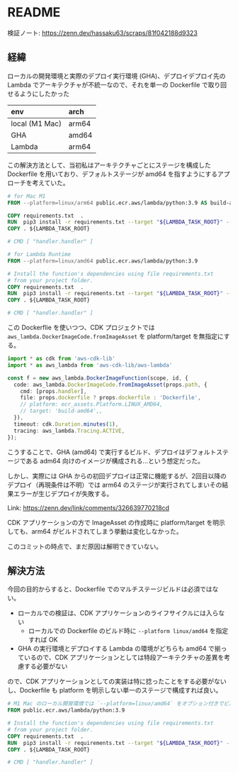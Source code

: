 # README

検証ノート: https://zenn.dev/hassaku63/scraps/81f042188d9323

## 経緯

ローカルの開発環境と実際のデプロイ実行環境 (GHA)、デプロイデプロイ先の Lambda でアーキテクチャが不統一なので、それを単一の Dockerfile で取り回せるようにしたかった

| env | arch |
| :--- | :--- |
| local (M1 Mac) | arm64 |
| GHA | amd64 |
| Lambda | arm64 |

この解決方法として、当初私はアーキテクチャごとにステージを構成した Dockerfile を用いており、デフォルトステージが amd64 を指すようにするアプローチを考えていた。

```Dockerfile
# for Mac M1
FROM --platform=linux/arm64 public.ecr.aws/lambda/python:3.9 AS build-arm64

COPY requirements.txt  .
RUN  pip3 install -r requirements.txt --target "${LAMBDA_TASK_ROOT}" --verbose
COPY . ${LAMBDA_TASK_ROOT}

# CMD [ "handler.handler" ]

# for Lambda Runtime
FROM --platform=linux/amd64 public.ecr.aws/lambda/python:3.9

# Install the function's dependencies using file requirements.txt
# from your project folder.
COPY requirements.txt  .
RUN  pip3 install -r requirements.txt --target "${LAMBDA_TASK_ROOT}" --verbose
COPY . ${LAMBDA_TASK_ROOT}

# CMD [ "handler.handler" ]
```

この Dockerflie を使いつつ、CDK プロジェクトでは `aws_lambda.DockerImageCode.fromImageAsset` を platform/target を無指定にする。

```ts
import * as cdk from 'aws-cdk-lib'
import * as aws_lambda from 'aws-cdk-lib/aws-lambda'

const f = new aws_lambda.DockerImageFunction(scope, id, {
  code: aws_lambda.DockerImageCode.fromImageAsset(props.path, {
    cmd: [props.handler],
    file: props.dockerfile ? props.dockerfile : 'Dockerfile',
    // platform: ecr_assets.Platform.LINUX_AMD64,
    // target: 'build-amd64',,
  }),
  timeout: cdk.Duration.minutes(1),
  tracing: aws_lambda.Tracing.ACTIVE,
});
```

こうすることで、GHA (amd64) で実行するビルド、デプロイはデフォルトステージである adm64 向けのイメージが構成される...という想定だった。

しかし、実際には GHA からの初回デプロイは正常に機能するが、2回目以降のデプロイ（再現条件は不明）では arm64 のステージが実行されてしまいその結果エラーが生じデプロイが失敗する。

Link: https://zenn.dev/link/comments/326639770218cd

CDK アプリケーションの方で ImageAsset の作成時に platform/target を明示しても、arm64 がビルドされてしまう挙動は変化しなかった。

このコミットの時点で、まだ原因は解明できていない。

## 解決方法

今回の目的からすると、Dockerfile でのマルチステージビルドは必須ではない。

- ローカルでの検証は、CDK アプリケーションのライフサイクルには入らない
  - ローカルでの Dockerfile のビルド時に `--platform linux/amd64` を指定すれば OK
- GHA の実行環境とデプロイする Lambda の環境がどちらも amd64 で揃っているので、CDK アプリケーションとしては特段アーキテクチャの差異を考慮する必要がない

ので、CDK アプリケーションとしての実装は特に捻ったことをする必要がないし、Dockerfile も platform を明示しない単一のステージで構成すれば良い。

```Dockerfile
# M1 Mac のローカル開発環境では `--platform=linux/amd64` をオプション付きでビルドする
FROM public.ecr.aws/lambda/python:3.9

# Install the function's dependencies using file requirements.txt
# from your project folder.
COPY requirements.txt  .
RUN  pip3 install -r requirements.txt --target "${LAMBDA_TASK_ROOT}" --verbose
COPY . ${LAMBDA_TASK_ROOT}

# CMD [ "handler.handler" ]
```
